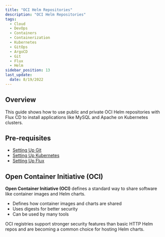 ```yaml
---
title: "OCI Helm Repositories"
description: "OCI Helm Repositories"
tags:
  - Cloud
  - DevOps
  - Containers
  - Containerization
  - Kubernetes
  - GitOps
  - ArgoCD
  - Git
  - Flux
  - Helm
sidebar_position: 13
last_update:
  date: 8/19/2022
---
```



## Overview

This guide shows how to use public and private OCI Helm repositories with Flux CD to install applications like MySQL and Apache on Kubernetes clusters.

## Pre-requisites 

- [Setting Up Git](/docs/015-Containerization/044-GitOps/016-Setting-Up-Git.md)
- [Setting Up Kubernetes](/docs/015-Containerization/044-GitOps/017-Setting-Up-Kubernetes.md)
- [Setting Up Flux](/docs/015-Containerization/046-Flux/015-Setting-Up-Flux.md)


## Open Container Initiative (OCI)

**Open Container Initiative (OCI)** defines a standard way to share software like container images and Helm charts.

- Defines how container images and charts are shared
- Uses digests for better security
- Can be used by many tools

OCI registries support stronger security features than basic HTTP Helm repos and are becoming a common choice for hosting Helm charts.